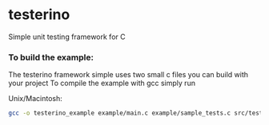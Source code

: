 testerino
=========

Simple unit testing framework for C

### To build the example:

The testerino framework simple uses two small c files you can build with your project
To compile the example with gcc simply run
  

Unix/Macintosh:

```sh
gcc -o testerino_example example/main.c example/sample_tests.c src/testerino.c
```

